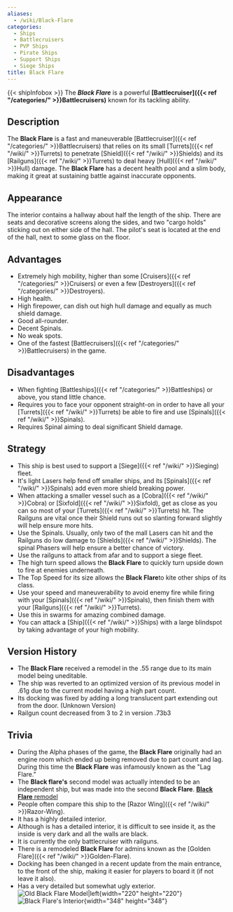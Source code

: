 ```yaml
---
aliases:
  - /wiki/Black-Flare
categories:
  - Ships
  - Battlecruisers
  - PVP Ships
  - Pirate Ships
  - Support Ships
  - Siege Ships
title: Black Flare
---
```


{{< shipInfobox >}} The **_Black Flare_** is a powerful **[Battlecruiser]({{< ref "/categories/" >}}Battlecruisers)** known for its tackling ability.

## Description

The **Black Flare** is a fast and maneuverable [Battlecruiser]({{< ref "/categories/" >}}Battlecruisers) that relies on its small [Turrets]({{< ref "/wiki/" >}}Turrets) to penetrate [Shield]({{< ref "/wiki/" >}}Shields) and its [Railguns]({{< ref "/wiki/" >}}Turrets) to deal heavy [Hull]({{< ref "/wiki/" >}}Hull) damage. The **Black Flare** has a decent health pool and a slim body, making it great at sustaining battle against inaccurate opponents.

## Appearance

The interior contains a hallway about half the length of the ship. There are seats and decorative screens along the sides, and two "cargo holds" sticking out on either side of the hall. The pilot's seat is located at the end of the hall, next to some glass on the floor.

## Advantages

- Extremely high mobility, higher than some [Cruisers]({{< ref "/categories/" >}}Cruisers) or even a few [Destroyers]({{< ref "/categories/" >}}Destroyers).
- High health.
- High firepower, can dish out high hull damage and equally as much shield damage.
- Good all-rounder.
- Decent Spinals.
- No weak spots.
- One of the fastest [Battlecruisers]({{< ref "/categories/" >}}Battlecruisers) in the game.

## Disadvantages

- When fighting [Battleships]({{< ref "/categories/" >}}Battleships) or above, you stand little chance.
- Requires you to face your opponent straight-on in order to have all your [Turrets]({{< ref "/wiki/" >}}Turrets) be able to fire and use [Spinals]({{< ref "/wiki/" >}}Spinals).
- Requires Spinal aiming to deal significant Shield damage.

## Strategy

- This ship is best used to support a [Siege]({{< ref "/wiki/" >}}Sieging) fleet.
- It's light Lasers help fend off smaller ships, and its [Spinals]({{< ref "/wiki/" >}}Spinals) add even more shield breaking power.
- When attacking a smaller vessel such as a [Cobra]({{< ref "/wiki/" >}}Cobra) or [Sixfold]({{< ref "/wiki/" >}}Sixfold), get as close as you can so most of your [Turrets]({{< ref "/wiki/" >}}Turrets) hit. The Railguns are vital once their Shield runs out so slanting forward slightly will help ensure more hits.
- Use the Spinals. Usually, only two of the mall Lasers can hit and the Railguns do low damage to [Shields]({{< ref "/wiki/" >}}Shields). The spinal Phasers will help ensure a better chance of victory.
- Use the railguns to attack from afar and to support a siege fleet.
- The high turn speed allows the **Black Flare** to quickly turn upside down to fire at enemies underneath.
- The Top Speed for its size allows the **Black Flare**to kite other ships of its class.
- Use your speed and maneuverability to avoid enemy fire while firing with your [Spinals]({{< ref "/wiki/" >}}Spinals), then finish them with your [Railguns]({{< ref "/wiki/" >}}Turrets).
- Use this in swarms for amazing combined damage.
- You can attack a [Ship]({{< ref "/wiki/" >}}Ships) with a large blindspot by taking advantage of your high mobility.

## Version History

- The **Black Flare** received a remodel in the .55 range due to its main model being uneditable.
- The ship was reverted to an optimized version of its previous model in .61g due to the current model having a high part count.
- Its docking was fixed by adding a long translucent part extending out from the door. (Unknown Version)
- Railgun count decreased from 3 to 2 in version .73b3

## Trivia

- During the Alpha phases of the game, the **Black Flare** originally had an engine room which ended up being removed due to part count and lag. During this time the **Black Flare** was infamously known as the "Lag Flare."
- The **Black flare's** second model was actually intended to be an independent ship, but was made into the second **Black Flare**. [**Black Flare** remodel](https://www.roblox.com/library/397852309/Galaxy-Artemis)
- People often compare this ship to the [Razor Wing]({{< ref "/wiki/" >}}Razor-Wing).
- It has a highly detailed interior.
- Although is has a detailed interior, it is difficult to see inside it, as the inside is very dark and all the walls are black.
- It is currently the only battlecruiser with railguns.
- There is a remodeled **Black Flare** for admins known as the [Golden Flare]({{< ref "/wiki/" >}}Golden-Flare).
- Docking has been changed in a recent update from the main entrance, to the front of the ship, making it easier for players to board it (if not leave it also).
- Has a very detailed but somewhat ugly exterior. ![Old Black Flare
Model|left](BLACK_FLARE3.png "Old Black Flare Model|left"){width="220" height="220"}![Black Flare's
Interior](Black_Flare_Interior.png "Black Flare's Interior"){width="348" height="348"}
